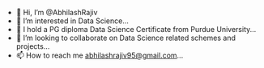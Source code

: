 - 👋 Hi, I’m @AbhilashRajiv
- 👀 I’m interested in Data Science...
- 🌱 I hold a PG diploma Data Science Certificate from Purdue University...
- 💞️ I’m looking to collaborate on Data Science related schemes and projects...
- 📫 How to reach me abhilashrajiv95@gmail.com...

<!---
AbhilashRajiv/AbhilashRajiv is a ✨ special ✨ repository because its `README.md` (this file) appears on your GitHub profile.
You can click the Preview link to take a look at your changes.
--->
